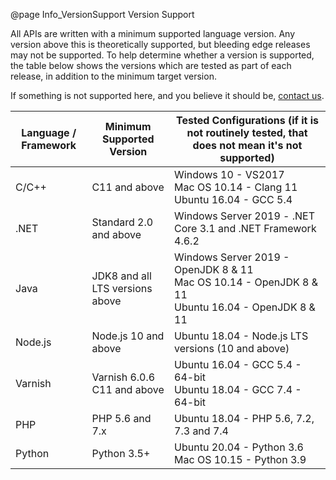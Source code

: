 @page Info_VersionSupport Version Support

All APIs are written with a minimum supported language version. Any version above this is theoretically supported, but bleeding edge releases may not be supported. To help determine whether a version is supported, the table below shows the versions which are tested as part of each release, in addition to the minimum target version.

If something is not supported here, and you believe it should be, [contact us](mailto:support@51degrees.com).

|Language / Framework|Minimum Supported Version|Tested Configurations (if it is not routinely tested, that does not mean it's not supported)|
|---|---|---|
|C/C++  |C11 and above                 |Windows 10 - VS2017<BR>Mac OS 10.14 - Clang 11<BR>Ubuntu 16.04 - GCC 5.4|
|.NET   |Standard 2.0 and above        |Windows Server 2019 - .NET Core 3.1 and .NET Framework 4.6.2|
|Java   |JDK8 and all LTS versions above|Windows Server 2019 - OpenJDK 8 & 11<BR>Mac OS 10.14 - OpenJDK 8 & 11<BR>Ubuntu 16.04 - OpenJDK 8 & 11| 
|Node.js|Node.js 10 and above          |Ubuntu 18.04 - Node.js LTS versions (10 and above)|
|Varnish|Varnish 6.0.6<BR>C11 and above|Ubuntu 16.04 - GCC 5.4 - 64-bit<BR>Ubuntu 18.04 - GCC 7.4 - 64-bit|
|PHP    |PHP 5.6 and 7.x               |Ubuntu 18.04 - PHP 5.6, 7.2, 7.3 and 7.4|
|Python |Python 3.5+        |Ubuntu 20.04 - Python 3.6<BR>Mac OS 10.15 - Python 3.9|<BR>Windows Server 2019 - Python 3.6|